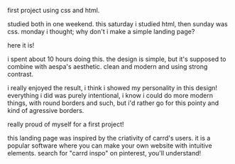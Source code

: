 first project using css and html.

studied both in one weekend. this saturday i studied html, then sunday was css. monday i thought; why don't i make a simple landing page?

here it is! 

i spent about 10 hours doing this. the design is simple, but it's supposed to combine with aespa's aesthetic. clean and modern and using strong contrast.

i really enjoyed the result, i think i showed my personality in this design! everything i did was purely intentional, i know i could do more modern things, with round borders and such, but i'd rather go for this pointy and kind of agressive borders.

really proud of myself for a first project!

this landing page was inspired by the criativity of carrd's users. it is a popular software where you can make your own website with intuitive elements. search for "carrd inspo" on pinterest, you'll understand! 
